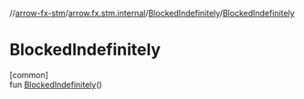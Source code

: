 //[arrow-fx-stm](../../../index.md)/[arrow.fx.stm.internal](../index.md)/[BlockedIndefinitely](index.md)/[BlockedIndefinitely](-blocked-indefinitely.md)

# BlockedIndefinitely

[common]\
fun [BlockedIndefinitely](-blocked-indefinitely.md)()
